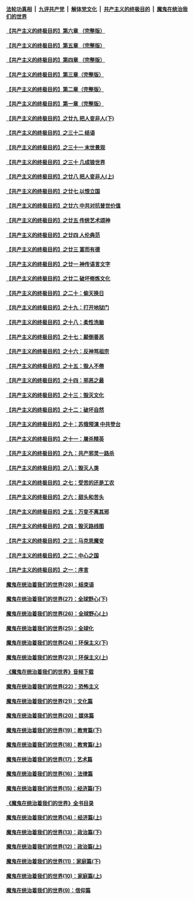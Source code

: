 

####  [法轮功真相](../../../../basic/blob/master/README.md?t=04260331) &nbsp;|&nbsp; [九评共产党](../../../../9ping.md/blob/master/README.md?t=04260331) &nbsp;|&nbsp; [解体党文化](../../../../jtdwh.md/blob/master/README.md?t=04260331)  &nbsp;|&nbsp; [共产主义的终极目的](../../../../gczydzjmd.md/blob/master/README.md?t=04260331) &nbsp;|&nbsp; [魔鬼在统治我们的世界](../../../../mgztzwmdsj.md/blob/master/README.md?t=04260331) 

#### [【共产主义的终极目的】第六章 （完整版）](../pages/nsc422/n11428913.md?t=04260331) 

#### [【共产主义的终极目的】第五章 （完整版）](../pages/nsc422/n11428912.md?t=04260331) 

#### [【共产主义的终极目的】第四章 （完整版）](../pages/nsc422/n11428907.md?t=04260331) 

#### [【共产主义的终极目的】第三章（完整版）](../pages/nsc422/n11428848.md?t=04260331) 

#### [【共产主义的终极目的】第二章（完整版）](../pages/nsc422/n11428831.md?t=04260331) 

#### [【共产主义的终极目的】第一章（完整版）](../pages/nsc422/n11417651.md?t=04260331) 

#### [【共产主义的终极目的】之廿九 把人变非人(下)](../pages/nsc422/n11344140.md?t=04260331) 

#### [【共产主义的终极目的】之三十二 结语](../pages/nsc422/n11360535.md?t=04260331) 

#### [【共产主义的终极目的】之三十一 末世景观](../pages/nsc422/n11351129.md?t=04260331) 

#### [【共产主义的终极目的】之三十 几成狼世界](../pages/nsc422/n11348280.md?t=04260331) 

#### [【共产主义的终极目的】之廿八 把人变非人(上)](../pages/nsc422/n11340492.md?t=04260331) 

#### [【共产主义的终极目的】之廿七 以恨立国](../pages/nsc422/n11336944.md?t=04260331) 

#### [【共产主义的终极目的】之廿六 中共对抗普世价值](../pages/nsc422/n11324785.md?t=04260331) 

#### [【共产主义的终极目的】之廿五 传统艺术颂神](../pages/nsc422/n11296396.md?t=04260331) 

#### [【共产主义的终极目的】之廿四 人伦典范](../pages/nsc422/n11296397.md?t=04260331) 

#### [【共产主义的终极目的】之廿三 富而有德](../pages/nsc422/n11283598.md?t=04260331) 

#### [【共产主义的终极目的】之廿一 神传语言文字](../pages/nsc422/n11263265.md?t=04260331) 

#### [【共产主义的终极目的】之廿二 破坏修炼文化](../pages/nsc422/n11245728.md?t=04260331) 

#### [【共产主义的终极目的】之二十：偷天换日](../pages/nsc422/n11238846.md?t=04260331) 

#### [【共产主义的终极目的】之十九：打开地狱门](../pages/nsc422/n11206376.md?t=04260331) 

#### [【共产主义的终极目的】之十八：柔性洗脑](../pages/nsc422/n11199994.md?t=04260331) 

#### [【共产主义的终极目的】之十七：颠倒善恶](../pages/nsc422/n11179782.md?t=04260331) 

#### [【共产主义的终极目的】之十六：反神骂祖宗](../pages/nsc422/n11166798.md?t=04260331) 

#### [【共产主义的终极目的】之十五：毁人不倦](../pages/nsc422/n11166792.md?t=04260331) 

#### [【共产主义的终极目的】之十四：邪恶之最](../pages/nsc422/n11150249.md?t=04260331) 

#### [【共产主义的终极目的】之十三：毁灭文化](../pages/nsc422/n11135227.md?t=04260331) 

#### [【共产主义的终极目的】之十二：破坏自然](../pages/nsc422/n11135214.md?t=04260331) 

#### [【共产主义的终极目的】之十：苏俄预演 中共登台](../pages/nsc422/n11118424.md?t=04260331) 

#### [【共产主义的终极目的】之十一：屠杀精英](../pages/nsc422/n11118442.md?t=04260331) 

#### [【共产主义的终极目的】之九：共产邪灵一路杀](../pages/nsc422/n11114139.md?t=04260331) 

#### [【共产主义的终极目的】之八：毁灭人类](../pages/nsc422/n11108503.md?t=04260331) 

#### [【共产主义的终极目的】之七：受苦的还是工农](../pages/nsc422/n11101809.md?t=04260331) 

#### [【共产主义的终极目的】之六：甜头和苦头](../pages/nsc422/n11096971.md?t=04260331) 

#### [【共产主义的终极目的】之五：万变不离其邪](../pages/nsc422/n11091285.md?t=04260331) 

#### [【共产主义的终极目的】之四：毁灭路线图](../pages/nsc422/n11086284.md?t=04260331) 

#### [【共产主义的终极目的】之三：马克思魔变](../pages/nsc422/n11061941.md?t=04260331) 

#### [【共产主义的终极目的】之二：中心之国](../pages/nsc422/n11047728.md?t=04260331) 

#### [【共产主义的终极目的】之一：序言](../pages/nsc422/n11086077.md?t=04260331) 

#### [魔鬼在统治着我们的世界(28)：结束语](../pages/nsc422/n10936246.md?t=04260331) 

#### [魔鬼在统治着我们的世界(27)：全球野心(下)](../pages/nsc422/n10928319.md?t=04260331) 

#### [魔鬼在统治着我们的世界(26)：全球野心(上)](../pages/nsc422/n10900318.md?t=04260331) 

#### [魔鬼在统治着我们的世界(25)：全球化](../pages/nsc422/n10788205.md?t=04260331) 

#### [魔鬼在统治着我们的世界(24)：环保主义(下)](../pages/nsc422/n10695307.md?t=04260331) 

#### [魔鬼在统治着我们的世界(23)：环保主义(上)](../pages/nsc422/n10688613.md?t=04260331) 

#### [《魔鬼在统治着我们的世界》音频下载](../pages/nsc422/n10635553.md?t=04260331) 

#### [魔鬼在统治着我们的世界(22)：恐怖主义](../pages/nsc422/n10614727.md?t=04260331) 

#### [魔鬼在统治着我们的世界(21)：文化篇](../pages/nsc422/n10597706.md?t=04260331) 

#### [魔鬼在统治着我们的世界(20)：媒体篇](../pages/nsc422/n10586579.md?t=04260331) 

#### [魔鬼在统治着我们的世界(19)：教育篇(下)](../pages/nsc422/n10564808.md?t=04260331) 

#### [魔鬼在统治着我们的世界(18)：教育篇(上)](../pages/nsc422/n10526970.md?t=04260331) 

#### [魔鬼在统治着我们的世界(17)：艺术篇](../pages/nsc422/n10499093.md?t=04260331) 

#### [魔鬼在统治着我们的世界(16)：法律篇](../pages/nsc422/n10485969.md?t=04260331) 

#### [魔鬼在统治着我们的世界(15)：经济篇(下)](../pages/nsc422/n10469975.md?t=04260331) 

#### [《魔鬼在统治着我们的世界》全书目录](../pages/nsc422/n10464261.md?t=04260331) 

#### [魔鬼在统治着我们的世界(14)：经济篇(上)](../pages/nsc422/n10457370.md?t=04260331) 

#### [魔鬼在统治着我们的世界(13)：政治篇(下)](../pages/nsc422/n10448270.md?t=04260331) 

#### [魔鬼在统治着我们的世界(12)：政治篇(上)](../pages/nsc422/n10444576.md?t=04260331) 

#### [魔鬼在统治着我们的世界(11)：家庭篇(下)](../pages/nsc422/n10440961.md?t=04260331) 

#### [魔鬼在统治着我们的世界(10)：家庭篇(上)](../pages/nsc422/n10435448.md?t=04260331) 

#### [魔鬼在统治着我们的世界(9)：信仰篇](../pages/nsc422/n10432159.md?t=04260331) 

